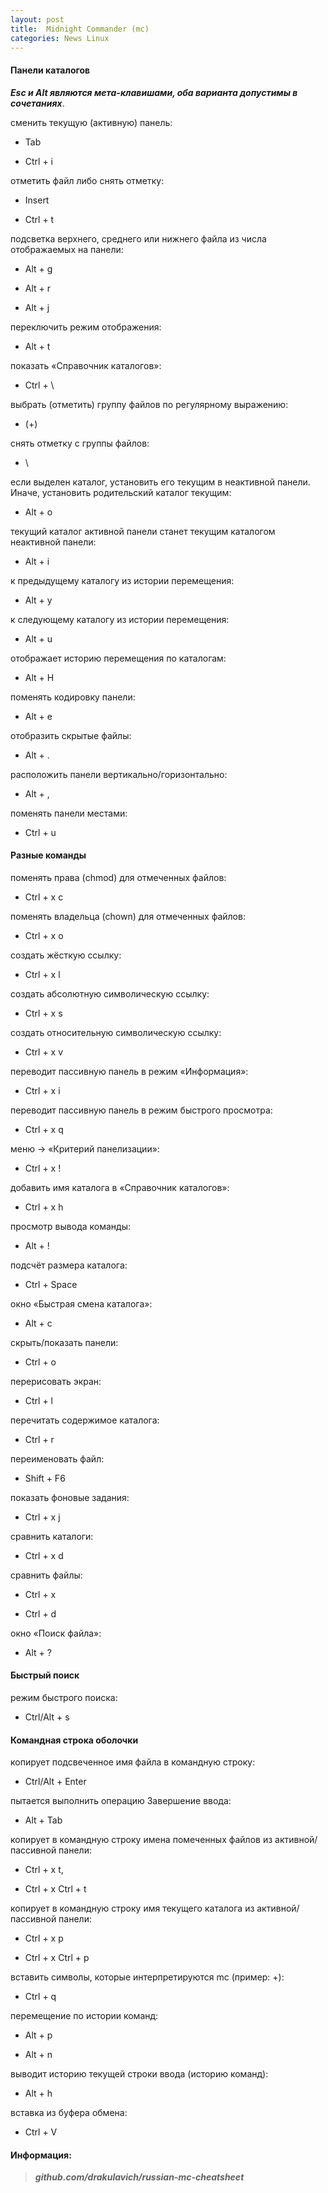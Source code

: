 ```yaml
---
layout: post
title:  Midnight Commander (mc)
categories: News Linux
---
```



#### Панели каталогов

 ***Esc и Alt являются мета-клавишами, оба варианта допустимы в сочетаниях***.

сменить текущую (активную) панель:
 
- Tab

- Ctrl + i

отметить файл либо снять отметку:

- Insert

- Ctrl + t

подсветка верхнего, среднего или нижнего файла из числа отображаемых на панели:

- Alt + g

- Alt + r

- Alt + j

переключить режим отображения:

- Alt + t

показать «Справочник каталогов»:

- Ctrl + \

выбрать (отметить) группу файлов по регулярному выражению:

- (+)

снять отметку с группы файлов:

- \

если выделен каталог, установить его текущим в неактивной панели. Иначе, установить 
родительский каталог текущим:

- Alt + o

текущий каталог активной панели  станет текущим каталогом неактивной панели:

- Alt + i

к предыдущему каталогу из истории перемещения:

- Alt + y

к следующему каталогу из истории перемещения:

- Alt + u

отображает историю перемещения по каталогам:

- Alt + H

поменять кодировку панели:

- Alt + e

отобразить скрытые файлы:

- Alt + .

расположить панели вертикально/горизонтально:

- Alt + ,

поменять панели местами:

- Ctrl + u


#### Разные команды

поменять права (chmod) для отмеченных файлов:

- Ctrl + x c

поменять владельца (chown) для отмеченных файлов:

- Ctrl + x o

создать жёсткую ссылку:

- Ctrl + x l

создать абсолютную символическую ссылку:

- Ctrl + x s

создать относительную символическую ссылку:

- Ctrl + x v

переводит пассивную панель в режим «Информация»:

- Ctrl + x i

переводит пассивную панель в режим быстрого просмотра:

- Ctrl + x q

меню → «Критерий панелизации»:

- Ctrl + x !

добавить имя каталога в «Справочник каталогов»:

- Ctrl + x h

просмотр вывода команды:

- Alt + !

подсчёт размера каталога:

- Ctrl + Space

окно «Быстрая смена каталога»:

- Alt + c

скрыть/показать панели:

- Ctrl + o

перерисовать экран:

- Ctrl + l

перечитать содержимое каталога:

- Ctrl + r

переименовать файл:

- Shift + F6

показать фоновые задания:

- Ctrl + x j

сравнить каталоги:

- Ctrl + x d

сравнить файлы:

- Ctrl + x

- Ctrl + d

окно «Поиск файла»:

- Alt + ?


#### Быстрый поиск

режим быстрого поиска:

- Ctrl/Alt + s


#### Командная строка оболочки

копирует подсвеченное имя файла в командную строку:

- Ctrl/Alt + Enter

пытается выполнить операцию Завершение ввода:

- Alt + Tab

копирует в командную строку имена помеченных файлов из активной/пассивной панели:

- Ctrl + x t,

- Ctrl + x Ctrl + t

копирует в командную строку имя текущего каталога из активной/пассивной панели:

- Ctrl + x p

- Ctrl + x Ctrl + p

вставить символы, которые интерпретируются mc (пример: +):

- Ctrl + q

перемещение по истории команд:

- Alt + p

- Alt + n

выводит историю текущей строки ввода (историю команд):

- Alt + h

вставка из буфера обмена:

- Ctrl + V


#### Информация:

>***github.com/drakulavich/russian-mc-cheatsheet***


